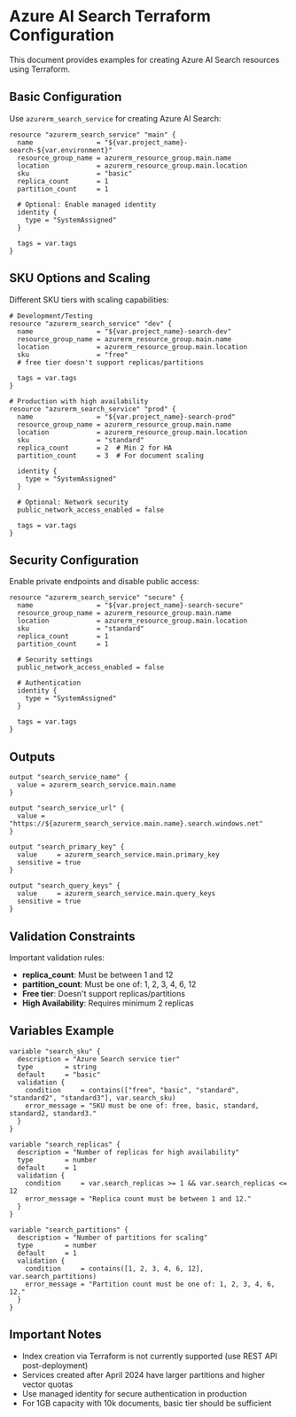 # Azure AI Search Terraform Configuration

This document provides examples for creating Azure AI Search resources using Terraform.

## Basic Configuration

Use `azurerm_search_service` for creating Azure AI Search:

```hcl
resource "azurerm_search_service" "main" {
  name                = "${var.project_name}-search-${var.environment}"
  resource_group_name = azurerm_resource_group.main.name
  location            = azurerm_resource_group.main.location
  sku                 = "basic"
  replica_count       = 1
  partition_count     = 1
  
  # Optional: Enable managed identity
  identity {
    type = "SystemAssigned"
  }
  
  tags = var.tags
}
```

## SKU Options and Scaling

Different SKU tiers with scaling capabilities:

```hcl
# Development/Testing
resource "azurerm_search_service" "dev" {
  name                = "${var.project_name}-search-dev"
  resource_group_name = azurerm_resource_group.main.name
  location            = azurerm_resource_group.main.location
  sku                 = "free"
  # free tier doesn't support replicas/partitions
  
  tags = var.tags
}

# Production with high availability
resource "azurerm_search_service" "prod" {
  name                = "${var.project_name}-search-prod"
  resource_group_name = azurerm_resource_group.main.name
  location            = azurerm_resource_group.main.location
  sku                 = "standard"
  replica_count       = 2  # Min 2 for HA
  partition_count     = 3  # For document scaling
  
  identity {
    type = "SystemAssigned"
  }
  
  # Optional: Network security
  public_network_access_enabled = false
  
  tags = var.tags
}
```

## Security Configuration

Enable private endpoints and disable public access:

```hcl
resource "azurerm_search_service" "secure" {
  name                = "${var.project_name}-search-secure"
  resource_group_name = azurerm_resource_group.main.name
  location            = azurerm_resource_group.main.location
  sku                 = "standard"
  replica_count       = 1
  partition_count     = 1
  
  # Security settings
  public_network_access_enabled = false
  
  # Authentication
  identity {
    type = "SystemAssigned"
  }
  
  tags = var.tags
}
```

## Outputs

```hcl
output "search_service_name" {
  value = azurerm_search_service.main.name
}

output "search_service_url" {
  value = "https://${azurerm_search_service.main.name}.search.windows.net"
}

output "search_primary_key" {
  value     = azurerm_search_service.main.primary_key
  sensitive = true
}

output "search_query_keys" {
  value     = azurerm_search_service.main.query_keys
  sensitive = true
}
```

## Validation Constraints

Important validation rules:
- **replica_count**: Must be between 1 and 12
- **partition_count**: Must be one of: 1, 2, 3, 4, 6, 12
- **Free tier**: Doesn't support replicas/partitions
- **High Availability**: Requires minimum 2 replicas

## Variables Example

```hcl
variable "search_sku" {
  description = "Azure Search service tier"
  type        = string
  default     = "basic"
  validation {
    condition     = contains(["free", "basic", "standard", "standard2", "standard3"], var.search_sku)
    error_message = "SKU must be one of: free, basic, standard, standard2, standard3."
  }
}

variable "search_replicas" {
  description = "Number of replicas for high availability"
  type        = number
  default     = 1
  validation {
    condition     = var.search_replicas >= 1 && var.search_replicas <= 12
    error_message = "Replica count must be between 1 and 12."
  }
}

variable "search_partitions" {
  description = "Number of partitions for scaling"
  type        = number
  default     = 1
  validation {
    condition     = contains([1, 2, 3, 4, 6, 12], var.search_partitions)
    error_message = "Partition count must be one of: 1, 2, 3, 4, 6, 12."
  }
}
```

## Important Notes

- Index creation via Terraform is not currently supported (use REST API post-deployment)
- Services created after April 2024 have larger partitions and higher vector quotas
- Use managed identity for secure authentication in production
- For 1GB capacity with 10k documents, basic tier should be sufficient